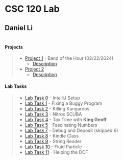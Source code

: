 # CSC 120 Lab

## Daniel Li

#

#### Projects
> - [Project 1](https://github.com/BananaApache/CSC120/blob/main/src/project1/BandHour.java) - Band of the Hour (02/22/2024)
>    - [Description](https://www.cs.miami.edu/home/geoff/Courses/CSC120-24S/Assessment/BandOfTheHour.html)
> - [Project 2]()
>     - [Description]()
#### Lab Tasks
> - [Lab Task 0](https://github.com/BananaApache/CSC120/blob/main/src/week2/HelloJava.java) - IntelliJ Setup
> - [Lab Task 1](https://github.com/BananaApache/CSC120/tree/main/src/week2/GasLaw.java) - Fixing a Buggy Program
> - [Lab Task 2](https://github.com/BananaApache/CSC120/tree/main/src/week3/LabTask3.java) - Killing Kangaroos
> - [Lab Task 3](https://github.com/BananaApache/CSC120/blob/main/src/week4/ScubaDiving.java) - Nitrox SCUBA
> - [Lab Task 4](https://github.com/BananaApache/CSC120/blob/main/src/week5/TaxTime.java) - Tax Time with **King Geoff**
> - [Lab Task 5](https://github.com/BananaApache/CSC120/blob/main/src/week6/InterestingNumbers.java) - Fascinating Numbers
> - [Lab Task 7](https://github.com/BananaApache/CSC120/blob/main/src/week7/DebugLabTask.java) - Debug and Deposit (skipped 6)
> - [Lab Task 8](https://github.com/BananaApache/CSC120/blob/main/src/week8/KindleClass.java) - Kindle Class
> - [Lab Task 9](https://github.com/BananaApache/CSC120/blob/main/src/week8/StringReader.java) - String Reader
> - [Lab Task 10](https://github.com/BananaApache/CSC120/blob/main/src/week9/UseParticle.java) - Fluid Particle
> - [Lab Task 11]() - Helping the DCF
